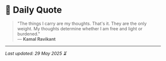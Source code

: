 # 📜 Daily Quote

> "The things I carry are my thoughts. That's it. They are the only weight. My thoughts determine whether I am free and light or burdened."  
> — **Kamal Ravikant**

---

_Last updated: 29 May 2025 ⏳_
